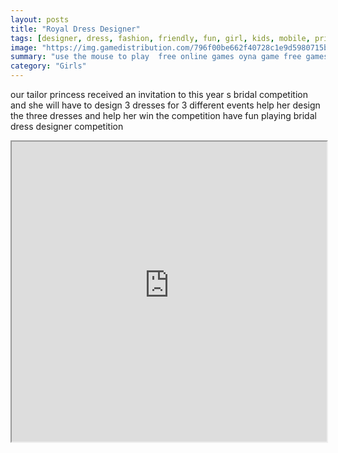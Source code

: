 ```yaml
---
layout: posts
title: "Royal Dress Designer"
tags: [designer, dress, fashion, friendly, fun, girl, kids, mobile, princess, free, online, games, oyna, game, free, games, play, play, games]
image: "https://img.gamedistribution.com/796f00be662f40728c1e9d5980715bbc.jpg"
summary: "use the mouse to play  free online games oyna game free games play play games"
category: "Girls"
---
```


our tailor princess received an invitation to this year s bridal competition and she will have to design 3 dresses for 3 different events help her design the three dresses and help her win the competition have fun playing bridal dress designer competition

<iframe width="100%" height="480px;" src="https://html5.gamedistribution.com/796f00be662f40728c1e9d5980715bbc/"></iframe>